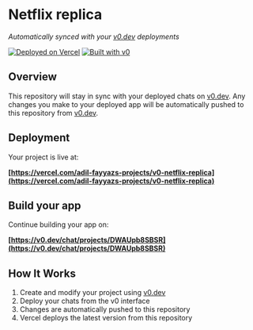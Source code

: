 # Netflix replica

*Automatically synced with your [v0.dev](https://v0.dev) deployments*

[![Deployed on Vercel](https://img.shields.io/badge/Deployed%20on-Vercel-black?style=for-the-badge&logo=vercel)](https://vercel.com/adil-fayyazs-projects/v0-netflix-replica)
[![Built with v0](https://img.shields.io/badge/Built%20with-v0.dev-black?style=for-the-badge)](https://v0.dev/chat/projects/DWAUpb8SBSR)

## Overview

This repository will stay in sync with your deployed chats on [v0.dev](https://v0.dev).
Any changes you make to your deployed app will be automatically pushed to this repository from [v0.dev](https://v0.dev).

## Deployment

Your project is live at:

**[https://vercel.com/adil-fayyazs-projects/v0-netflix-replica](https://vercel.com/adil-fayyazs-projects/v0-netflix-replica)**

## Build your app

Continue building your app on:

**[https://v0.dev/chat/projects/DWAUpb8SBSR](https://v0.dev/chat/projects/DWAUpb8SBSR)**

## How It Works

1. Create and modify your project using [v0.dev](https://v0.dev)
2. Deploy your chats from the v0 interface
3. Changes are automatically pushed to this repository
4. Vercel deploys the latest version from this repository